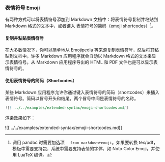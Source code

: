 ### 表情符号 Emoji

有两种方式可以将表情符号添加到 Markdown 文档中：将表情符号复制并粘贴到 Markdown 格式的文本中，或者键入 表情符号的简码（emoji shortcodes）[^pandoc-emoji]。

[^pandoc-emoji]: 调用 pandoc 时需要加选项 `--from markdown+emoji`。如果要转换 tex/pdf，模板中需要支持包，系统中需要支持表情的字体，如 Noto Color Emoji，并使用 LuaTeX 编译。

#### 复制并粘贴表情符号

在大多数情况下，你可以简单地从 Emojipedia 等来源复制表情符号，然后将其粘贴到文档中。许多 Markdown 应用程序就会自动以 Markdown 格式的文本来显示表情符号。从 Markdown 应用程序导出的 HTML 和 PDF 文件也是可以显示表情符号的。

#### 使用表情符号的简码（Shortcodes）

某些 Markdown 应用程序允许你通过键入表情符号的简码（shortcodes）来插入表情符号。简码以冒号开头和结尾，两个冒号中间是表情符号的名称。

```markdown
![[ ../../examples/extended-syntax/emoji-shortcodes.md]]
```

渲染效果如下：

![[ ../../examples/extended-syntax/emoji-shortcodes.md]]